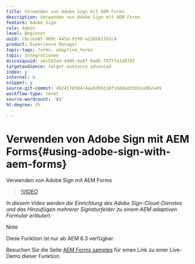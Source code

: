 ```yaml
---
title: Verwenden von Adobe Sign mit AEM Forms
description: Verwenden von Adobe Sign mit AEM Forms
feature: Adobe Sign
role: Admin
level: Beginner
uuid: cbccea0f-969c-445d-9390-a236bb1fd2c4
product: Experience Manager
topic-tags: forms, adaptive_forms
topic: Integrationen
discoiquuid: aec562a4-4405-4e6f-9ad5-7477fa1d078f
targetaudience: target-audience advanced
index: y
internal: n
snippet: y
source-git-commit: 462417d384c4aa5d99110f1b8dadd165ea9b2a49
workflow-type: tm+mt
source-wordcount: '83'
ht-degree: 3%

---
```



# Verwenden von Adobe Sign mit AEM Forms{#using-adobe-sign-with-aem-forms}

Verwenden von Adobe Sign mit AEM Forms

>[!VIDEO](https://video.tv.adobe.com/v/18696?quality=9&learn=on)

*In diesem Video werden die Einrichtung des Adobe Sign-Cloud-Dienstes und das Hinzufügen mehrerer Signaturfelder zu einem AEM adaptiven Formular erläutert.*

>[!NOTE]
>
>Diese Funktion ist nur ab AEM 6.3 verfügbar.

Besuchen Sie die Seite [AEM Forms samples](https://forms.enablementadobe.com/content/samples/samples.html?query=0#formsandsign) für einen Link zu einer Live-Demo dieser Funktion.
